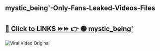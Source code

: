 
 ## mystic_being'-Only-Fans-Leaked-Videos-Files

# <h2><a href="https://mediaupload.pro?mystic_being'">🔗 Click to LINKS ⏩⏩ 👉 🟢 mystic_being' </a></h2>

<a href="https://mediaupload.pro?mystic_being'" rel="nofollow" data-target="animated-image.originalLink"><img src="https://i.ibb.co.com/xMMVF88/686577567.gif" alt="Viral Video Original" style="max-width: 100%; display: inline-block;" data-target="animated-image.originalImage"></a>